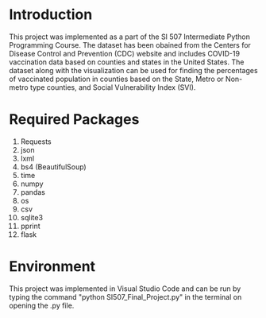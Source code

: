 # Introduction
This project was implemented as a part of the SI 507 Intermediate Python Programming Course. The dataset has been obained from the Centers for Disease Control and Prevention (CDC) website and includes COVID-19 vaccination data based on counties and states in the United States. The dataset along with the visualization can be used for finding the percentages of vaccinated population in counties based on the State, Metro or Non-metro type counties, and Social Vulnerability Index (SVI).  

# Required Packages
1. Requests
2. json
3. lxml 
4. bs4 (BeautifulSoup)
5. time
6. numpy 
7. pandas 
8. os
9. csv
10. sqlite3
11. pprint
12. flask 

# Environment
This project was implemented in Visual Studio Code and can be run by typing the command "python SI507_Final_Project.py" in the terminal on opening the .py file. 
